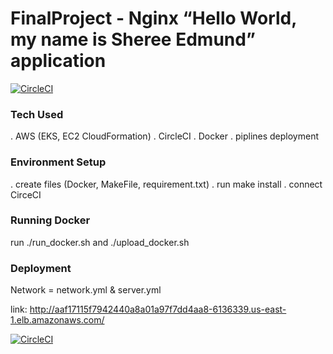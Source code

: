# FinalProject - Nginx “Hello World, my name is Sheree Edmund” application

[![CircleCI](https://circleci.com/gh/Sheree1986/FinalProject/tree/main.svg?style=svg)](https://circleci.com/gh/Sheree1986/FinalProject/tree/main)
### Tech Used

. AWS (EKS, EC2 CloudFormation)
. CircleCI
. Docker
. piplines deployment


### Environment Setup

. create files (Docker, MakeFile, requirement.txt)
. run make install
. connect CirceCI

### Running Docker
run ./run_docker.sh and ./upload_docker.sh




### Deployment

Network = network.yml & server.yml


link: http://aaf17115f7942440a8a01a97f7dd4aa8-6136339.us-east-1.elb.amazonaws.com/

[![CircleCI](https://circleci.com/gh/Sheree1986/FinalProject/tree/main.svg?style=svg)](https://circleci.com/gh/Sheree1986/FinalProject/tree/main)



